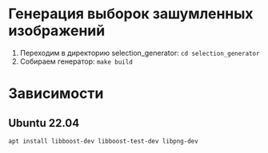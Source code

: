 # Генерация выборок зашумленных изображений

1. Переходим в директорию selection_generator: `cd selection_generator`
2. Собираем генератор: `make build`

# Зависимости
## Ubuntu 22.04
`apt install libboost-dev libboost-test-dev libpng-dev`
